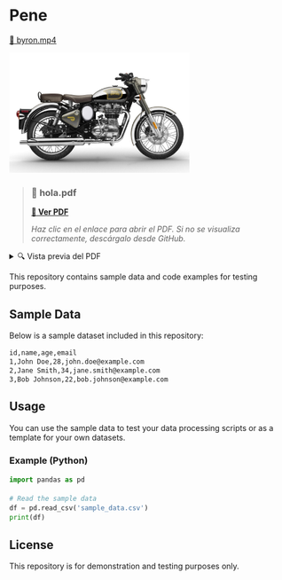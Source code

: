 # Pene

[🎥 byron.mp4](https://raw.githubusercontent.com/reiuoerw209/test/main/media_DeepMindOrganizer/byron.mp4)

<img src="https://raw.githubusercontent.com/reiuoerw209/test/main/media_DeepMindOrganizer/10-royal-enfield-classic-chrome-500-gris-2017.jpg" alt="10-royal-enfield-classic-chrome-500-gris-2017.jpg" width="325" height="217" />


> ### 📄 hola.pdf
> 
> **[📖 Ver PDF](https://raw.githubusercontent.com/reiuoerw209/test/main/media_DeepMindOrganizer/hola.pdf)**
> 
> *Haz clic en el enlace para abrir el PDF. Si no se visualiza correctamente, descárgalo desde GitHub.*

<details>
<summary>🔍 Vista previa del PDF</summary>

```
Archivo PDF: hola.pdf
URL: https://raw.githubusercontent.com/reiuoerw209/test/main/media_DeepMindOrganizer/hola.pdf
Tipo: application/pdf
```

**[⬇️ Descargar PDF](https://raw.githubusercontent.com/reiuoerw209/test/main/media_DeepMindOrganizer/hola.pdf)**

</details>



This repository contains sample data and code examples for testing purposes.

## Sample Data

Below is a sample dataset included in this repository:

```csv
id,name,age,email
1,John Doe,28,john.doe@example.com
2,Jane Smith,34,jane.smith@example.com
3,Bob Johnson,22,bob.johnson@example.com
```

## Usage

You can use the sample data to test your data processing scripts or as a template for your own datasets.

### Example (Python)

```python
import pandas as pd

# Read the sample data
df = pd.read_csv('sample_data.csv')
print(df)
```

## License

This repository is for demonstration and testing purposes only.

